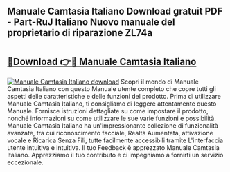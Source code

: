 ## Manuale Camtasia Italiano Download gratuit PDF - Part-RuJ Italiano Nuovo manuale del proprietario di riparazione ZL74a

# <h2><a href="http://dfcfnb.blite.top/?on=Manuale+Camtasia+Italiano">🔗Download 👉🔴 Manuale Camtasia Italiano</a></h2>

[![Manuale Camtasia Italiano download](https://i.imgur.com/lujVjoI.png)](http://dfcfnb.blite.top/?on=Manuale+Camtasia+Italiano)
Scopri il mondo di Manuale Camtasia Italiano con questo Manuale utente completo che copre tutti gli aspetti delle caratteristiche e delle funzioni del prodotto. Prima di utilizzare Manuale Camtasia Italiano, ti consigliamo di leggere attentamente questo Manuale. Fornisce istruzioni dettagliate su come impostare il prodotto, nonché informazioni su come utilizzare le sue varie funzioni e possibilità. Manuale Camtasia Italiano ha un'impressionante collezione di funzionalità avanzate, tra cui riconoscimento facciale, Realtà Aumentata, attivazione vocale e Ricarica Senza Fili, tutte facilmente accessibili tramite L'interfaccia utente intuitiva e intuitiva. Il tuo Feedback è apprezzato Manuale Camtasia Italiano. Apprezziamo il tuo contributo e ci impegniamo a fornirti un servizio eccezionale.
